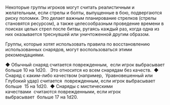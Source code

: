 
Некоторые группы игроков могут считать реалистичным и желательным, если стрелы и болты, выпущенные в бою, подвергаются риску поломки. Это делает важным планирование стрелков (стрелы становятся ресурсом), а также целесообразным проведение времени в поисках целых стрел после битвы, ругаясь каждый раз, когда одна из них оказывается треснувшей или уничтоженной другим образом. 

Группы, которые хотят использовать правила по восстановлению использованных снарядов, могут воспользоваться этими рекомендациями. 

◆ Обычный снаряд считается поврежденным,  если игрок выбрасывает больше 10 на 1d20.  
Это относится ко всем снарядам без качеств. 
◆ Снаряд с каким-либо качеством (например,  Уравновешенный или Глубокий удар) считается  поврежденным, если игрок выбрасывает больше  15 на 1d20. 
◆ Снаряды с мистическими качествами  считаются поврежденными, если игрок выбрасывает  больше 17 на 1d20. 